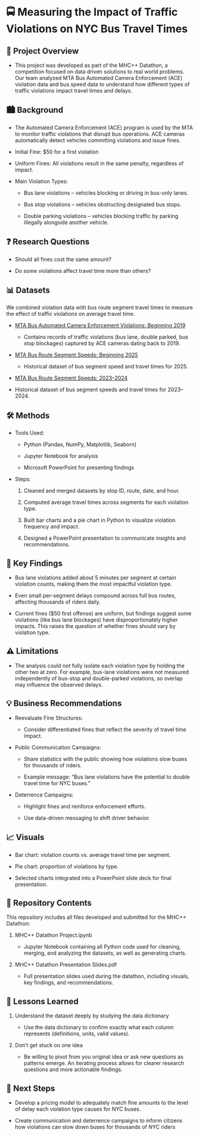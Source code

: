 # 🚍 Measuring the Impact of Traffic Violations on NYC Bus Travel Times
## 📖 Project Overview

- This project was developed as part of the MHC++ Datathon, a competition focused on data driven solutions to real world problems. Our team analyzed MTA Bus Automated Camera Enforcement (ACE) violation data and bus speed data to understand how different types of traffic violations impact travel times and delays.

## 🏙️ Background

- The Automated Camera Enforcement (ACE) program is used by the MTA to monitor traffic violations that disrupt bus operations. ACE cameras automatically detect vehicles committing violations and issue fines.

- Initial Fine: $50 for a first violation

- Uniform Fines: All violations result in the same penalty, regardless of impact.

- Main Violation Types:

  - Bus lane violations – vehicles blocking or driving in bus-only lanes.

  - Bus stop violations – vehicles obstructing designated bus stops.

  - Double parking violations – vehicles blocking traffic by parking illegally alongside another vehicle.

## ❓ Research Questions

- Should all fines cost the same amount?

- Do some violations affect travel time more than others?

## 📊 Datasets

We combined violation data with bus route segment travel times to measure the effect of traffic violations on average travel time.

- [MTA Bus Automated Camera Enforcement Violations: Beginning 2019](https://data.ny.gov/Transportation/MTA-Bus-Automated-Camera-Enforcement-Violations-Be/kh8p-hcbm/data_preview)

  - Contains records of traffic violations (bus lane, double parked, bus stop blockages) captured by ACE cameras dating back to 2019.

- [MTA Bus Route Segment Speeds: Beginning 2025](https://data.ny.gov/Transportation/MTA-Bus-Route-Segment-Speeds-Beginning-2025/kufs-yh3x/data_preview)

  - Historical dataset of bus segment speed and travel times for 2025.

- [MTA Bus Route Segment Speeds: 2023–2024](https://data.ny.gov/Transportation/MTA-Bus-Route-Segment-Speeds-2023-2024/58t6-89vi/about_data)

- Historical dataset of bus segment speeds and travel times for 2023–2024.

## 🛠️ Methods

- Tools Used:

  - Python (Pandas, NumPy, Matplotlib, Seaborn)

  - Jupyter Notebook for analysis

  - Microsoft PowerPoint for presenting findings

- Steps:

  1. Cleaned and merged datasets by stop ID, route, date, and hour.

  2. Computed average travel times across segments for each violation type.

  3. Built bar charts and a pie chart in Python to visualize violation frequency and impact.

  4. Designed a PowerPoint presentation to communicate insights and recommendations.

## 🔑 Key Findings

- Bus lane violations added about 5 minutes per segment at certain violation counts, making them the most impactful violation type.

- Even small per-segment delays compound across full bus routes, affecting thousands of riders daily.

- Current fines ($50 first offense) are uniform, but findings suggest some violations (like bus lane blockages) have disproportionately higher impacts. This raises the question of whether fines should vary by violation type.

## ⚠️ Limitations

- The analysis could not fully isolate each violation type by holding the other two at zero. For example, bus-lane violations were not measured independently of bus-stop and double-parked violations, so overlap may influence the observed delays.

## 💡 Business Recommendations

- Reevaluate Fine Structures: 

  - Consider differentiated fines that reflect the severity of travel time impact.

- Public Communication Campaigns:

  - Share statistics with the public showing how violations slow buses for thousands of riders.

  - Example message: “Bus lane violations have the potential to double travel time for NYC buses.”

- Deterrence Campaigns:

  - Highlight fines and reinforce enforcement efforts.

  - Use data-driven messaging to shift driver behavior.

## 📈 Visuals

- Bar chart: violation counts vs. average travel time per segment.

- Pie chart: proportion of violations by type.

- Selected charts integrated into a PowerPoint slide deck for final presentation.

## 📂 Repository Contents

This repository includes all files developed and submitted for the MHC++ Datathon:

1. MHC++ Datathon Project.ipynb
    - Jupyter Notebook containing all Python code used for cleaning, merging, and analyzing the datasets, as well as generating charts.

2. MHC++ Datathon Presentation Slides.pdf
    - Full presentation slides used during the datathon, including visuals, key findings, and recommendations.

## 🧠 Lessons Learned

1. Understand the dataset deeply by studying the data dictionary 

    - Use the data dictionary to confirm exactly what each column represents (definitions, units, valid values).

2. Don’t get stuck on one idea

    - Be willing to pivot from you original idea or ask new questions as patterns emerge. An iterating process allows for clearer research questions and more actionable findings.

## 🚀 Next Steps

- Develop a pricing model to adequately match fine amounts to the level of delay each violation type causes for NYC buses.

- Create communication and deterrence campaigns to inform citizens how violations can slow down buses for thousands of NYC riders
